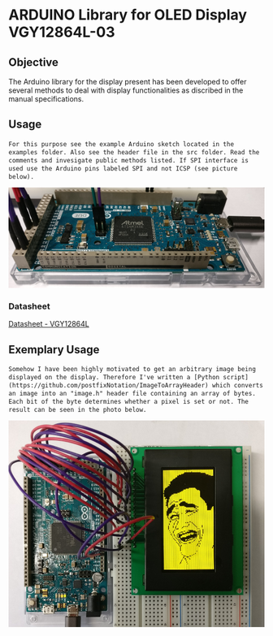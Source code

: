 # ARDUINO Library for OLED Display VGY12864L-03
## Objective
The Arduino library for the display present has been developed to offer several methods to deal with display functionalities as discribed in the manual specifications.
## Usage
	For this purpose see the example Arduino sketch located in the examples folder. Also see the header file in the src folder. Read the comments and invesigate public methods listed. If SPI interface is used use the Arduino pins labeled SPI and not ICSP (see picture below).
![alt text](extras/spi.jpg)
### Datasheet
[Datasheet - VGY12864L](extras/OLED_DISPLAY_VGY12864L_S003_128X64.pdf)
## Exemplary Usage
	Somehow I have been highly motivated to get an arbitrary image being displayed on the display. Therefore I've written a [Python script](https://github.com/postfixNotation/ImageToArrayHeader) which converts an image into an "image.h" header file containing an array of bytes. Each bit of the byte determines whether a pixel is set or not. The result can be seen in the photo below.
![alt text](extras/oled_image.jpg)
